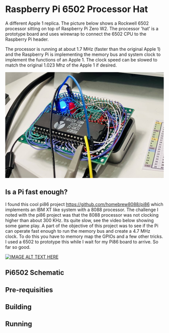 # Raspberry Pi 6502 Processor Hat

A different Apple 1 replica. The picture below shows a Rockwell 6502 processor sitting on top of Raspberry Pi Zero W2. The processor 'hat' is a prototype board and uses wirewrap to connect the 6502 CPU to the Raspberry Pi header. 

The processor is running at about 1.7 MHz (faster than the original Apple 1) and the Raspberry Pi is implementing the memory bus and system clock to implement the functions of an Apple 1. The clock speed can be slowed to match the original 1.023 Mhz of the Apple 1 if desired. 

![6502 Hat in action](doc/Pi6502.jpg)



## Is a Pi fast enough? 
I found this cool pi86 project https://github.com/homebrew8088/pi86 which implements an IBM XT like system with a 8088 processor. The challenge I noted with the pi86 project was that the 8088 processor was not clocking higher than about 300 KHz. Its quite slow, see the video below showing some game play. A part of the objective of this project was to see if the Pi can operate fast enough to run the memory bus and create a 4.7 MHz clock. To do this you have to memory map the GPIOs and a few other tricks. I used a 6502 to prototype this while I wait for my Pi86 board to arrive. So far so good. 

[![IMAGE ALT TEXT HERE](https://img.youtube.com/vi/drXkA7xGNrc/0.jpg)](https://www.youtube.com/watch?v=drXkA7xGNrct=197)


## Pi6502 Schematic 

## Pre-requisities 

## Building 

## Running 

